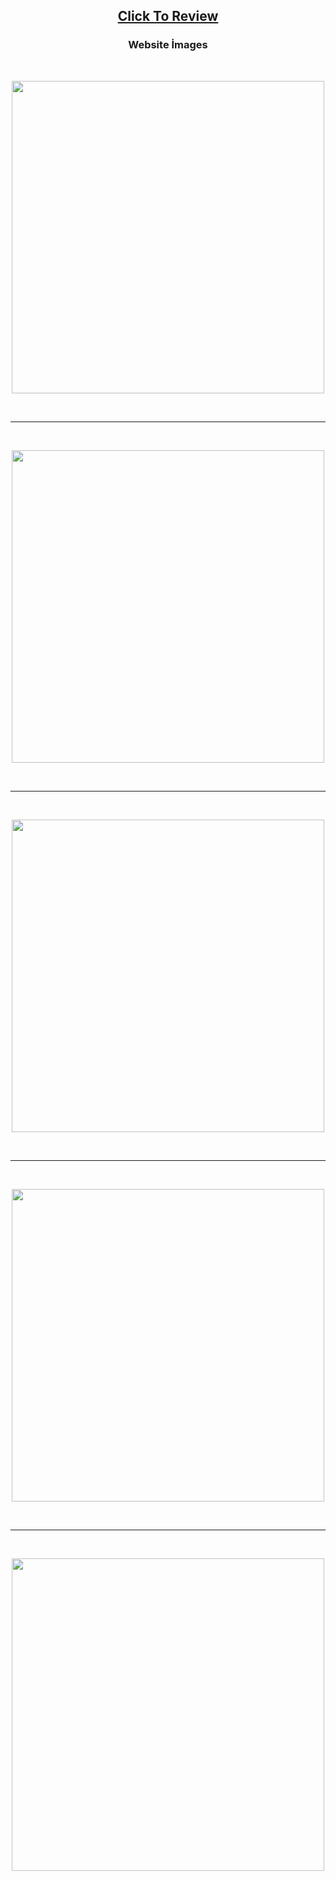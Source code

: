 <h2 align="center"><a href="https://atifsimsek.github.io/html-css-js-projects/Html-Css-Js%20WebSite%20Project/01%20-%20%C4%B0lk%20Site%20Denemesi/index.html">Click To Review</a> </h2>

<h3 align="center">Website İmages</h3>
<br/>


<p align="center"><img  src="img/img-1.png"  width="500" ></p>

<br/>

---

<br/>

<p align="center"><img src="img/img-2.png"  width="500" ></p>

<br/>

---

<br/>


<p align="center"><img src="img/img-3.png"  width="500"></p>
<br/>

---

<br/>


<p align="center"><img src="img/img-4.png"  width="500"></p>
<br/>

---

<br/>


<p align="center"><img src="img/img-5.png"  width="500"></p>




